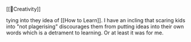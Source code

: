 [[🌳Creativity]] 

tying into they idea of [[How to Learn]]. I have an incling that scaring kids into "not plagerising" discourages them from putting ideas into their own words which is a detrament to learning. Or at least it was for me.